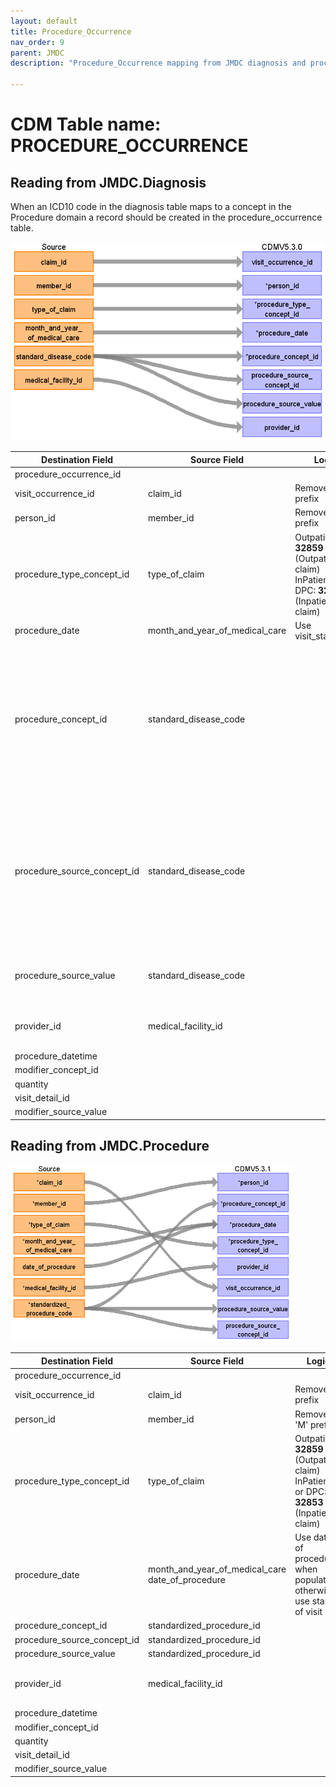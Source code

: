 ```yaml
---
layout: default
title: Procedure_Occurrence
nav_order: 9
parent: JMDC
description: "Procedure_Occurrence mapping from JMDC diagnosis and procedure tables"

---
```


# CDM Table name: PROCEDURE_OCCURRENCE

## Reading from JMDC.Diagnosis
When an ICD10 code in the diagnosis table maps to a concept in the Procedure domain a record should be created in the procedure_occurrence table.

![](images/PROC_DIAG.png) 

|     Destination Field    |     Source   Field    |     Logic    |     Comment    |
|-|-|-|-|
|     procedure_occurrence_id    |          |          |          |
|     visit_occurrence_id    |     claim_id    |     Remove ‘C’ prefix    |          |
|     person_id    |     member_id    |     Remove 'M' prefix    |          |
|     procedure_type_concept_id    |     type_of_claim    |     Outpatient: **32859** (Outpatient claim)    InPatient or DPC: **32853** (Inpatient claim)      |          |
|     procedure_date    |     month_and_year_of_medical_care    |     Use visit_start_date    |          |
|     procedure_concept_id    |     standard_disease_code    |          |     Lookup icd10_level4_code in diagnosis_master table, and   use vocab to map to standard concept. Remove '-' prior to mapping (e.g.   'I50-' should map to 'I50'), and ignore period (e.g. 'I500' should map to   'I50.0')    |
|     procedure_source_concept_id    |     standard_disease_code    |          |     Lookup icd10_level4_code in diagnosis_master table, and   use vocab to map to source concept. Remove '-' prior to mapping (e.g. 'I50-'   should map to 'I50'), and ignore period (e.g. 'I500' should map to 'I50.0')    |
|     procedure_source_value    |     standard_disease_code    |          |     Lookup icd10_level4_code in diagnosis_master table    |
|     provider_id    |     medical_facility_id    |          |     Use dummy provider corresponding to the institute    |
|     procedure_datetime    |          |          |          |
|     modifier_concept_id    |          |          |          |
|     quantity    |          |          |          |
|     visit_detail_id    |          |          |          |
|     modifier_source_value    |          |          |          |

## Reading from JMDC.Procedure

![](images/PROC_proc.png) 

|     Destination Field    |     Source   Field    |     Logic    |     Comment    |
|-|-|-|-|
|     procedure_occurrence_id    |          |          |          |
|     visit_occurrence_id    |     claim_id    |     Remove ‘C’ prefix    |          |
|     person_id    |     member_id    |     Remove 'M' prefix    |          |
|     procedure_type_concept_id    |     type_of_claim    |     Outpatient: **32859** (Outpatient claim)    InPatient or DPC: **32853** (Inpatient claim)     |          |
|     procedure_date    |     month_and_year_of_medical_care     date_of_procedure    |     Use date of procedure when populated, otherwise use start   of visit    |          |
|     procedure_concept_id    |     standardized_procedure_id    |          |          |
|     procedure_source_concept_id    |     standardized_procedure_id    |          |          |
|     procedure_source_value    |     standardized_procedure_id    |          |          |
|     provider_id    |     medical_facility_id    |          |     Use dummy provider corresponding to the institute    |
|     procedure_datetime    |          |          |          |
|     modifier_concept_id    |          |          |          |
|     quantity    |          |          |          |
|     visit_detail_id    |          |          |          |
|     modifier_source_value    |          |          |          |
